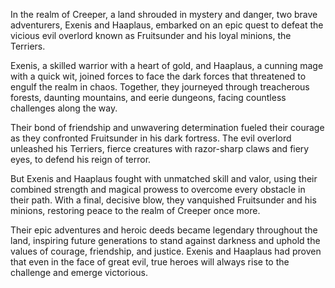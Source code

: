 In the realm of Creeper, a land shrouded in mystery and danger, two brave adventurers, Exenis and Haaplaus, embarked on an epic quest to defeat the vicious evil overlord known as Fruitsunder and his loyal minions, the Terriers.

Exenis, a skilled warrior with a heart of gold, and Haaplaus, a cunning mage with a quick wit, joined forces to face the dark forces that threatened to engulf the realm in chaos. Together, they journeyed through treacherous forests, daunting mountains, and eerie dungeons, facing countless challenges along the way.

Their bond of friendship and unwavering determination fueled their courage as they confronted Fruitsunder in his dark fortress. The evil overlord unleashed his Terriers, fierce creatures with razor-sharp claws and fiery eyes, to defend his reign of terror.

But Exenis and Haaplaus fought with unmatched skill and valor, using their combined strength and magical prowess to overcome every obstacle in their path. With a final, decisive blow, they vanquished Fruitsunder and his minions, restoring peace to the realm of Creeper once more.

Their epic adventures and heroic deeds became legendary throughout the land, inspiring future generations to stand against darkness and uphold the values of courage, friendship, and justice. Exenis and Haaplaus had proven that even in the face of great evil, true heroes will always rise to the challenge and emerge victorious.